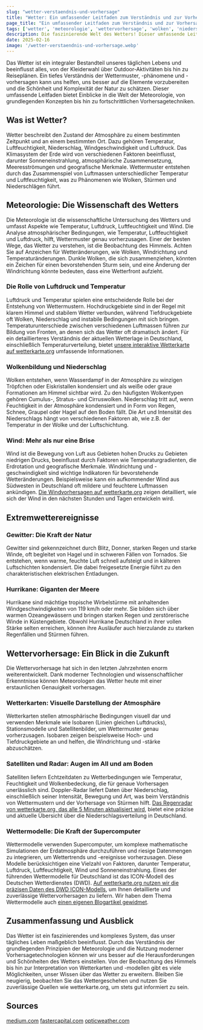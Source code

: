 ```yaml
---
slug: "wetter-verstaendnis-und-vorhersage"
title: "Wetter: Ein umfassender Leitfaden zum Verständnis und zur Vorhersage"
page_title: "Ein umfassender Leitfaden zum Verständnis und zur Vorhersage"
tags: ['wetter', 'meteorologie', 'wettervorhersage', 'wolken', 'niederschlag', 'wind', 'gewitter', 'hurrikan', 'wetterkarten', 'wettermodelle', 'dwd', 'icon', 'regenradar']
description: Die faszinierende Welt des Wetters! Dieser umfassende Leitfaden erklärt Wettermuster, Phänomene bis hin zu modernen Wettermodellen.
date: 2025-02-16
image: '/wetter-verstaendnis-und-vorhersage.webp'
---
```


Das Wetter ist ein integraler Bestandteil unseres täglichen Lebens und beeinflusst alles, von der Kleiderwahl über Outdoor-Aktivitäten bis hin zu Reiseplänen. Ein tiefes Verständnis der Wettermuster, -phänomene und -vorhersagen kann uns helfen, uns besser auf die Elemente vorzubereiten und die Schönheit und Komplexität der Natur zu schätzen. Dieser umfassende Leitfaden bietet Einblicke in die Welt der Meteorologie, von grundlegenden Konzepten bis hin zu fortschrittlichen Vorhersagetechniken.

## Was ist Wetter?

Wetter beschreibt den Zustand der Atmosphäre zu einem bestimmten Zeitpunkt und an einem bestimmten Ort. Dazu gehören Temperatur, Luftfeuchtigkeit, Niederschlag, Windgeschwindigkeit und Luftdruck. Das Klimasystem der Erde wird von verschiedenen Faktoren beeinflusst, darunter Sonneneinstrahlung, atmosphärische Zusammensetzung, Meeresströmungen und geografische Merkmale. Wettermuster entstehen durch das Zusammenspiel von Luftmassen unterschiedlicher Temperatur und Luftfeuchtigkeit, was zu Phänomenen wie Wolken, Stürmen und Niederschlägen führt.

## Meteorologie: Die Wissenschaft des Wetters

Die Meteorologie ist die wissenschaftliche Untersuchung des Wetters und umfasst Aspekte wie Temperatur, Luftdruck, Luftfeuchtigkeit und Wind. Die Analyse atmosphärischer Bedingungen, wie Temperatur, Luftfeuchtigkeit und Luftdruck, hilft, Wettermuster genau vorherzusagen. Einer der besten Wege, das Wetter zu verstehen, ist die Beobachtung des Himmels. Achten Sie auf Anzeichen für Wetteränderungen, wie Wolken, Windrichtung und Temperaturänderungen. Dunkle Wolken, die sich zusammenziehen, könnten ein Zeichen für einen bevorstehenden Sturm sein, und eine Änderung der Windrichtung könnte bedeuten, dass eine Wetterfront aufzieht.

### Die Rolle von Luftdruck und Temperatur

Luftdruck und Temperatur spielen eine entscheidende Rolle bei der Entstehung von Wettermustern. Hochdruckgebiete sind in der Regel mit klarem Himmel und stabilem Wetter verbunden, während Tiefdruckgebiete oft Wolken, Niederschlag und instabile Bedingungen mit sich bringen. Temperaturunterschiede zwischen verschiedenen Luftmassen führen zur Bildung von Fronten, an denen sich das Wetter oft dramatisch ändert. Für ein detaillierteres Verständnis der aktuellen Wetterlage in Deutschland, einschließlich Temperaturverteilung, bietet [unsere interaktive Wetterkarte auf wetterkarte.org](https://wetterkarte.org) umfassende Informationen.

### Wolkenbildung und Niederschlag

Wolken entstehen, wenn Wasserdampf in der Atmosphäre zu winzigen Tröpfchen oder Eiskristallen kondensiert und als weiße oder graue Formationen am Himmel sichtbar wird. Zu den häufigsten Wolkentypen gehören Cumulus-, Stratus- und Cirruswolken. Niederschlag tritt auf, wenn Feuchtigkeit in der Atmosphäre kondensiert und in Form von Regen, Schnee, Graupel oder Hagel auf den Boden fällt. Die Art und Intensität des Niederschlags hängt von verschiedenen Faktoren ab, wie z.B. der Temperatur in der Wolke und der Luftschichtung.

### Wind: Mehr als nur eine Brise

Wind ist die Bewegung von Luft aus Gebieten hohen Drucks zu Gebieten niedrigen Drucks, beeinflusst durch Faktoren wie Temperaturgradienten, die Erdrotation und geografische Merkmale. Windrichtung und -geschwindigkeit sind wichtige Indikatoren für bevorstehende Wetteränderungen. Beispielsweise kann ein aufkommender Wind aus Südwesten in Deutschland oft mildere und feuchtere Luftmassen ankündigen. [Die Windvorhersagen auf wetterkarte.org](https://wetterkarte.org) zeigen detailliert, wie sich der Wind in den nächsten Stunden und Tagen entwickeln wird.

## Extremwetterereignisse

### Gewitter: Die Kraft der Natur

Gewitter sind gekennzeichnet durch Blitz, Donner, starken Regen und starke Winde, oft begleitet von Hagel und in schweren Fällen von Tornados. Sie entstehen, wenn warme, feuchte Luft schnell aufsteigt und in kälteren Luftschichten kondensiert. Die dabei freigesetzte Energie führt zu den charakteristischen elektrischen Entladungen.

### Hurrikane: Giganten der Meere

Hurrikane sind mächtige tropische Wirbelstürme mit anhaltenden Windgeschwindigkeiten von 119 km/h oder mehr. Sie bilden sich über warmen Ozeangewässern und bringen starken Regen und zerstörerische Winde in Küstengebiete. Obwohl Hurrikane Deutschland in ihrer vollen Stärke selten erreichen, können ihre Ausläufer auch hierzulande zu starken Regenfällen und Stürmen führen.

## Wettervorhersage: Ein Blick in die Zukunft

Die Wettervorhersage hat sich in den letzten Jahrzehnten enorm weiterentwickelt. Dank moderner Technologien und wissenschaftlicher Erkenntnisse können Meteorologen das Wetter heute mit einer erstaunlichen Genauigkeit vorhersagen.

### Wetterkarten: Visuelle Darstellung der Atmosphäre

Wetterkarten stellen atmosphärische Bedingungen visuell dar und verwenden Merkmale wie Isobaren (Linien gleichen Luftdrucks), Stationsmodelle und Satellitenbilder, um Wettermuster genau vorherzusagen. Isobaren zeigen beispielsweise Hoch- und Tiefdruckgebiete an und helfen, die Windrichtung und -stärke abzuschätzen.

### Satelliten und Radar: Augen im All und am Boden

Satelliten liefern Echtzeitdaten zu Wetterbedingungen wie Temperatur, Feuchtigkeit und Wolkenbedeckung, die für genaue Vorhersagen unerlässlich sind. Doppler-Radar liefert Daten über Niederschlag, einschließlich seiner Intensität, Bewegung und Art, was beim Verständnis von Wettermustern und der Vorhersage von Stürmen hilft. [Das Regenradar von wetterkarte.org, das alle 5 Minuten aktualisiert wird](https://wetterkarte.org), bietet eine präzise und aktuelle Übersicht über die Niederschlagsverteilung in Deutschland.

### Wettermodelle: Die Kraft der Supercomputer

Wettermodelle verwenden Supercomputer, um komplexe mathematische Simulationen der Erdatmosphäre durchzuführen und riesige Datenmengen zu integrieren, um Wettertrends und -ereignisse vorherzusagen. Diese Modelle berücksichtigen eine Vielzahl von Faktoren, darunter Temperatur, Luftdruck, Luftfeuchtigkeit, Wind und Sonneneinstrahlung. Eines der führenden Wettermodelle für Deutschland ist das ICON-Modell des Deutschen Wetterdienstes (DWD). [Auf wetterkarte.org nutzen wir die präzisen Daten des DWD ICON-Modells](https://wetterkarte.org), um Ihnen detaillierte und zuverlässige Wettervorhersagen zu liefern. Wir haben dem Thema Wettermodelle auch [einen eigenen Blogartikel gewidmet](https://wetterkarte.org/blog/). 

## Zusammenfassung und Ausblick

Das Wetter ist ein faszinierendes und komplexes System, das unser tägliches Leben maßgeblich beeinflusst. Durch das Verständnis der grundlegenden Prinzipien der Meteorologie und die Nutzung moderner Vorhersagetechnologien können wir uns besser auf die Herausforderungen und Schönheiten des Wetters einstellen. Von der Beobachtung des Himmels bis hin zur Interpretation von Wetterkarten und -modellen gibt es viele Möglichkeiten, unser Wissen über das Wetter zu erweitern. Bleiben Sie neugierig, beobachten Sie das Wettergeschehen und nutzen Sie zuverlässige Quellen wie wetterkarte.org, um stets gut informiert zu sein.

## Sources

[medium.com](https://medium.com/@shilpajainblogger/understanding-weather-a-comprehensive-guide-51b27ae56160)
[fastercapital.com](https://fastercapital.com/topics/understanding-weather-patterns.html)
[opticweather.com](https://www.opticweather.com/blog/understanding-weather-forecasts-meteorology-terms)
